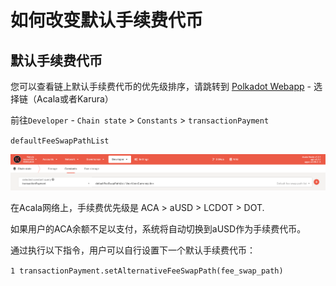 # 如何改变默认手续费代币

## 默认手续费代币

您可以查看链上默认手续费代币的优先级排序，请跳转到 [Polkadot Webapp](https://polkadot.js.org/apps/) - 选择链（Acala或者Karura）

前往`Developer` - `Chain state` > `Constants` > `transactionPayment`

`defaultFeeSwapPathList`

![](<../../.gitbook/assets/image (7).png>)

在Acala网络上，手续费优先级是 ACA > aUSD > LCDOT > DOT.

如果用户的ACA余额不足以支付，系统将自动切换到aUSD作为手续费代币。

通过执行以下指令，用户可以自行设置下一个默认手续费代币：

&#x20;`1 transactionPayment.setAlternativeFeeSwapPath(fee_swap_path)`
